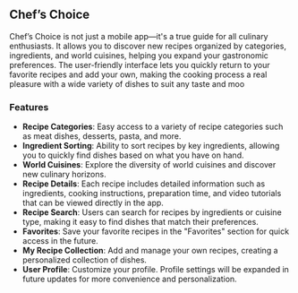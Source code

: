 ## Chef’s Choice 

Chef’s Choice is not just a mobile app—it's a true guide for all culinary enthusiasts. 
It allows you to discover new recipes organized by categories, ingredients, and world cuisines, helping you expand your gastronomic preferences.
The user-friendly interface lets you quickly return to your favorite recipes and add your own, making the cooking process a real pleasure with a wide variety of dishes to suit any taste and moo

### Features

- **Recipe Categories**: Easy access to a variety of recipe categories such as meat dishes, desserts, pasta, and more.
- **Ingredient Sorting**: Ability to sort recipes by key ingredients, allowing you to quickly find dishes based on what you have on hand.
- **World Cuisines**: Explore the diversity of world cuisines and discover new culinary horizons.
- **Recipe Details**: Each recipe includes detailed information such as ingredients, cooking instructions, preparation time, and video tutorials that can be viewed directly in the app.
- **Recipe Search**: Users can search for recipes by ingredients or cuisine type, making it easy to find dishes that match their preferences.
- **Favorites**: Save your favorite recipes in the "Favorites" section for quick access in the future.
- **My Recipe Collection**: Add and manage your own recipes, creating a personalized collection of dishes.
- **User Profile**: Customize your profile. Profile settings will be expanded in future updates for more convenience and personalization.


